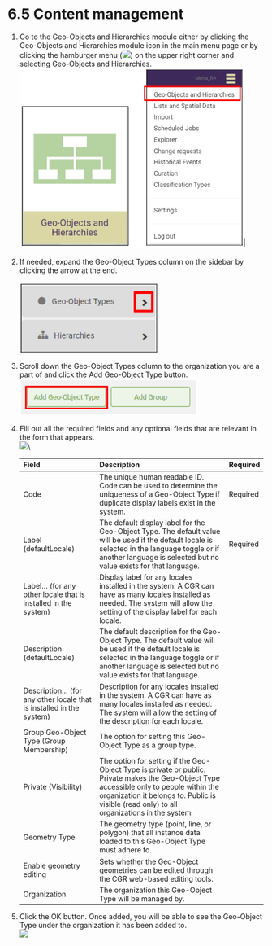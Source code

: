 # 6.5 Content management

1. Go to the Geo-Objects and Hierarchies module either by clicking the Geo-Objects and Hierarchies module icon in the main menu page or by clicking the hamburger menu (![](https://lh3.googleusercontent.com/iuPmL\_Z1smFoRNK34qpVh9--96pLjj8A-P4QdCAlpcvxkSIfD3bihusMrW6MlenmddHse4DMtkIfNaLzts2tH95aM8vei5RBC6-FuLkbYRi4j4V9LiSgid0KfK2wPUgPo-Oim\_IF7FqvJW8Ck-ESi0sPLJ2Hi6rets24LbXMhLUD7h3zOJePImZz)) on the upper right corner and selecting Geo-Objects and Hierarchies.\
   ![](<../../../../.gitbook/assets/image (5) (1).png>)
2. If needed, expand the Geo-Object Types column on the sidebar by clicking the arrow at the end.\
   \
   ![](<../../../../.gitbook/assets/image (6) (1) (1).png>)
3. Scroll down the Geo-Object Types column to the organization you are a part of and click the Add Geo-Object Type button.\
   ![](<../../../../.gitbook/assets/image (6) (1).png>)
4.  Fill out all the required fields and any optional fields that are relevant in the form that appears.\
    ![](https://lh4.googleusercontent.com/8TbxvHfaXeV5OlhN4B9n986RaxCkmwPYXQh6kkG0koK9dj1vWavotQ1Lc9\_QjEGFvknwv\_94Z1uhw\_v-yRyJ\_rSjY3ufnhdYMcYAmz\_8b6QnS8NaB0mbKPfScqknIiTNVMqMe3gN-z\_MgdXFVTLzNe34IzLeyN0w0Dyz0gkm0rwIyU9VC9iGjt5V)\


    | Field                                                               | Description                                                                                                                                                                                                                              | Required |
    | ------------------------------------------------------------------- | ---------------------------------------------------------------------------------------------------------------------------------------------------------------------------------------------------------------------------------------- | -------- |
    | Code                                                                | The unique human readable ID. Code can be used to determine the uniqueness of a Geo-Object Type if duplicate display labels exist in the system.                                                                                         | Required |
    | Label (defaultLocale)                                               | The default display label for the Geo-Object Type. The default value will be used if the default locale is selected in the language toggle or if another language is selected but no value exists for that language.                     | Required |
    | Label… (for any other locale that is installed in the system)       | Display label for any locales installed in the system. A CGR can have as many locales installed as needed. The system will allow the setting of the display label for each locale.                                                       |          |
    | Description (defaultLocale)                                         | The default description for the Geo-Object Type. The default value will be used if the default locale is selected in the language toggle or if another language is selected but no value exists for that language.                       |          |
    | Description… (for any other locale that is installed in the system) | Description for any locales installed in the system. A CGR can have as many locales installed as needed. The system will allow the setting of the description for each locale.                                                           |          |
    | Group Geo-Object Type (Group Membership)                            | The option for setting this Geo-Object Type as a group type.                                                                                                                                                                             |          |
    | Private (Visibility)                                                | The option for setting if the Geo-Object Type is private or public. Private makes the Geo-Object Type accessible only to people within the organization it belongs to. Public is visible (read only) to all organizations in the system. |          |
    | Geometry Type                                                       | The geometry type (point, line, or polygon) that all instance data loaded to this Geo-Object Type must adhere to.                                                                                                                        |          |
    | Enable geometry editing                                             | Sets whether the Geo-Object geometries can be edited through the CGR web-based editing tools.                                                                                                                                            |          |
    | Organization                                                        | The organization this Geo-Object Type will be managed by.                                                                                                                                                                                |          |


5. Click the OK button. Once added, you will be able to see the Geo-Object Type under the organization it has been added to.\
   ![](https://lh4.googleusercontent.com/o7M8ZVCNZHZN0UP2jV0KSgFsivunPL8tNkNAZjqb8SEO13cudcNkDBP\_HpLBOEU53fZoUebtppPUcjXzxHoVHPgsRjWMsgjkO6HqcCKsOq2-nysbkHcoWZj78yXTvqVtaIGSy2a9VZiXjeSsy1-399d6otzENPg\_iEEPvlTI8vn3fF7sTiLzukJ7)
